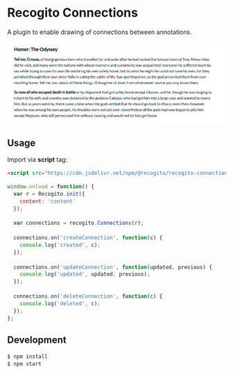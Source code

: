 # Recogito Connections

A plugin to enable drawing of connections between annotations.

![Animated screenshot of Recogito Connections in action](screenshot.gif)

## Usage

Import via __script__ tag:

```html
<script src="https://cdn.jsdelivr.net/npm/@recogito/recogito-connections@latest/dist/recogito-connections.js"></script>
```

```js
window.onload = function() {
  var r = Recogito.init({
    content: 'content'
  });

  var connections = recogito.Connections(r);

  connections.on('createConnection', function(c) {
    console.log('created', c);
  });
  
  connections.on('updateConnection', function(updated, previous) {
    console.log('updated', updated, previous);
  });

  connections.on('deleteConnection', function(c) {
    console.log('deleted', c);
  });
};
```

## Development

```sh
$ npm install
$ npm start
```